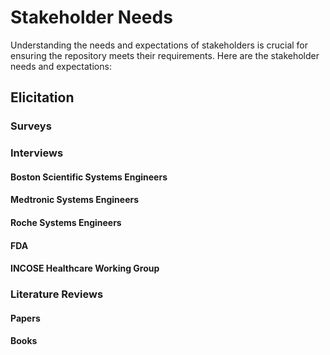 # Stakeholder Needs

<!--Model the following as a SysML flow diagram --->

Understanding the needs and expectations of stakeholders is crucial for ensuring the repository meets their requirements. Here are the stakeholder needs and expectations:

<!-- include table of user needs-->

## Elicitation

### Surveys

### Interviews

#### Boston Scientific Systems Engineers

#### Medtronic Systems Engineers

#### Roche Systems Engineers

#### FDA

#### INCOSE Healthcare Working Group

### Literature Reviews

#### Papers

#### Books
